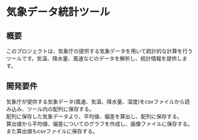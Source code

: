 # 気象データ統計ツール
## 概要
このプロジェクトは、気象庁の提供する気象データを用いて統計的な計算を行うツールです。気温、降水量、風速などのデータを解析し、統計情報を提供します。

## 開発要件
気象庁が提供する気象データ(風速、気温、降水量、湿度)をcsvファイルから読み込み、ツール内の配列に保存する。  
配列に保存した気象データより、平均値、偏差を算出し、配列に保存する。  
算出値から平均値、偏差についてのグラフを作成し、画像ファイルに保存する。  
また算出値もcsvファイルに保存する。  

